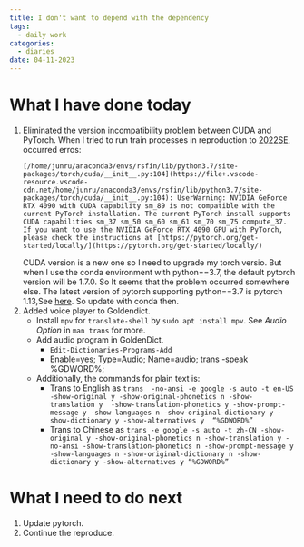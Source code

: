 ```yaml
---
title: I don't want to depend with the dependency
tags:
  - daily work
categories:
  - diaries
date: 04-11-2023
---
```

# What I have done today

1. Eliminated the version incompatibility problem between CUDA and PyTorch.
	When I tried to run train processes in reproduction to [2022SE](https://resjournals.onlinelibrary.wiley.com/doi/abs/10.1111/syen.12543), occurred erros:
	```
	[/home/junru/anaconda3/envs/rsfin/lib/python3.7/site-packages/torch/cuda/__init__.py:104](https://file+.vscode-resource.vscode-cdn.net/home/junru/anaconda3/envs/rsfin/lib/python3.7/site-packages/torch/cuda/__init__.py:104): UserWarning: NVIDIA GeForce RTX 4090 with CUDA capability sm_89 is not compatible with the current PyTorch installation. The current PyTorch install supports CUDA capabilities sm_37 sm_50 sm_60 sm_61 sm_70 sm_75 compute_37. If you want to use the NVIDIA GeForce RTX 4090 GPU with PyTorch, please check the instructions at [https://pytorch.org/get-started/locally/](https://pytorch.org/get-started/locally/)
	``` 
	CUDA version is a new one so I need to upgrade my torch versio. But when I use the conda environment with python\=\=3.7, the default pytorch version will be 1.7.0. So It seems that the problem occurred somewhere else. The latest version of pytorch supporting python\=\=3.7 is pytorch 1.13,See [here](https://pytorch.org/blog/deprecation-cuda-python-support/). So update with conda then.
1. Added voice player to Goldendict.
	- Install `mpv` for `translate-shell` by `sudo apt install mpv`. See *Audio Option* in `man trans` for more.
	- Add audio program in GoldenDict.
		- `Edit-Dictionaries-Programs-Add` 
		- Enable=yes; Type=Audio; Name=audio; trans -speak %GDWORD%;
	- Additionally, the commands for plain text is:
		- Trans to English as `trans  -no-ansi -e google -s auto -t en-US -show-original y -show-original-phonetics n -show-translation y  -show-translation-phonetics y -show-prompt-message y -show-languages n -show-original-dictionary y -show-dictionary y -show-alternatives y  “%GDWORD%”`
		- Trans to Chinese as `trans -e google -s auto -t zh-CN -show-original y -show-original-phonetics n -show-translation y -no-ansi -show-translation-phonetics n -show-prompt-message y -show-languages n -show-original-dictionary n -show-dictionary y -show-alternatives y “%GDWORD%”`

# What I need to do next

1. Update pytorch.
2. Continue the reproduce.
